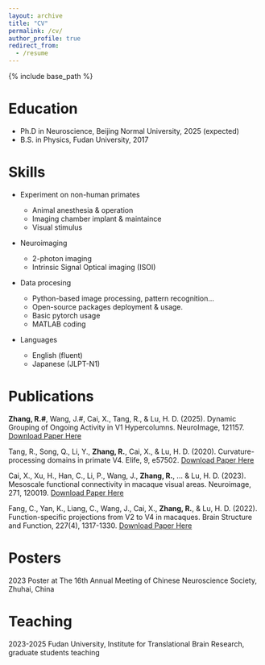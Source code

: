```yaml
---
layout: archive
title: "CV"
permalink: /cv/
author_profile: true
redirect_from:
  - /resume
---
```


{% include base_path %}

Education
======
* Ph.D in Neuroscience, Beijing Normal University, 2025 (expected)
* B.S. in Physics, Fudan University, 2017

  
Skills
======
* Experiment on non-human primates
  * Animal anesthesia & operation
  * Imaging chamber implant & maintaince
  * Visual stimulus

* Neuroimaging 
  * 2-photon imaging
  * Intrinsic Signal Optical imaging (ISOI)

* Data procesing
  * Python-based image processing, pattern recognition...
  * Open-source packages deployment & usage.
  * Basic pytorch usage
  * MATLAB coding

* Languages
  * English (fluent)
  * Japanese (JLPT-N1)

Publications
======
**Zhang, R.#**, Wang, J.#, Cai, X., Tang, R., & Lu, H. D. (2025). Dynamic Grouping of Ongoing Activity in V1 Hypercolumns. NeuroImage, 121157. [Download Paper Here](/files/NI_2025.pdf)    

Tang, R., Song, Q., Li, Y., **Zhang, R.**, Cai, X., & Lu, H. D. (2020). Curvature-processing domains in primate V4. Elife, 9, e57502. [Download Paper Here](/files/ELIFE_2020.pdf)    

Cai, X., Xu, H., Han, C., Li, P., Wang, J., **Zhang, R.**, ... & Lu, H. D. (2023). Mesoscale functional connectivity in macaque visual areas. Neuroimage, 271, 120019. [Download Paper Here](/files/NI_2023.pdf)    

Fang, C., Yan, K., Liang, C., Wang, J., Cai, X., **Zhang, R.**, & Lu, H. D. (2022). Function-specific projections from V2 to V4 in macaques. Brain Structure and Function, 227(4), 1317-1330. [Download Paper Here](/files/BSF_2022.pdf)    

  
Posters
======
2023 Poster at The 16th Annual Meeting of Chinese Neuroscience Society, Zhuhai, China


Teaching
======
2023-2025 Fudan University, Institute for Translational Brain Research, graduate students teaching

